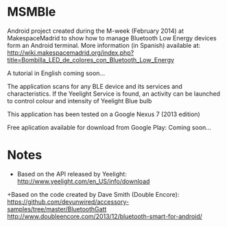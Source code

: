 MSMBle
========

Android project created during the M-week (February 2014) at MakespaceMadrid to show how to manage Bluetooth Low Energy devices form an Android terminal.
More information (in Spanish) available at:
http://wiki.makespacemadrid.org/index.php?title=Bombilla_LED_de_colores_con_Bluetooth_Low_Energy

A tutorial in English coming soon...


The application scans for any BLE device and its services and characteristics.
If the Yeelight Service is found, an activity can be launched to control colour and intensity of Yeelight Blue bulb

This application has been tested on a Google Nexus 7 (2013 edition)

Free aplication available for download from Google Play: 
Coming soon...

Notes
=====

+ Based on the API released by Yeelight:
  http://www.yeelight.com/en_US/info/download

+Based on the code created by Dave Smith (Double Encore):
  https://github.com/devunwired/accessory-samples/tree/master/BluetoothGatt
  http://www.doubleencore.com/2013/12/bluetooth-smart-for-android/
  